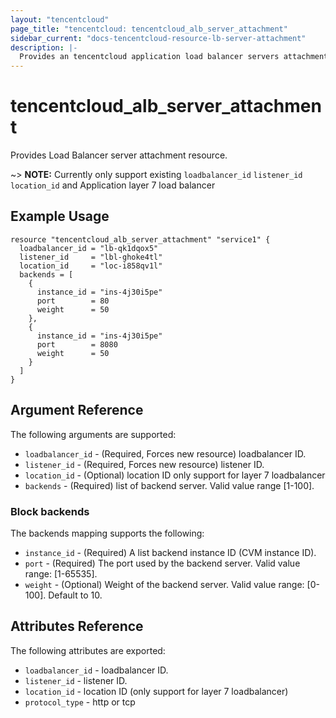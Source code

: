 ```yaml
---
layout: "tencentcloud"
page_title: "tencentcloud: tencentcloud_alb_server_attachment"
sidebar_current: "docs-tencentcloud-resource-lb-server-attachment"
description: |-
  Provides an tencentcloud application load balancer servers attachment as a resource, to attach and detach instances from load balancer.
---
```


# tencentcloud_alb_server_attachment

Provides Load Balancer server attachment resource.

~> **NOTE:** Currently only support existing `loadbalancer_id` `listener_id` `location_id` and Application layer 7 load balancer

## Example Usage

```hcl
resource "tencentcloud_alb_server_attachment" "service1" {
  loadbalancer_id = "lb-qk1dqox5"
  listener_id     = "lbl-ghoke4tl"
  location_id     = "loc-i858qv1l"
  backends = [
    {
      instance_id = "ins-4j30i5pe"
      port        = 80
      weight      = 50
    },
    {
      instance_id = "ins-4j30i5pe"
      port        = 8080
      weight      = 50
    }
  ]
}
```

## Argument Reference

The following arguments are supported:

* `loadbalancer_id` - (Required, Forces new resource) loadbalancer ID.
* `listener_id` - (Required, Forces new resource) listener ID.
* `location_id` - (Optional) location ID only support for layer 7 loadbalancer
* `backends` - (Required) list of backend server. Valid value range [1-100].

### Block backends

The backends mapping supports the following:

* `instance_id` - (Required) A list backend instance ID (CVM instance ID).
* `port` - (Required) The port used by the backend server. Valid value range: [1-65535].
* `weight` - (Optional) Weight of the backend server. Valid value range: [0-100]. Default to 10.

## Attributes Reference

The following attributes are exported:

* `loadbalancer_id` - loadbalancer ID.
* `listener_id` - listener ID.
* `location_id` - location ID (only support for layer 7 loadbalancer)
* `protocol_type` - http or tcp
